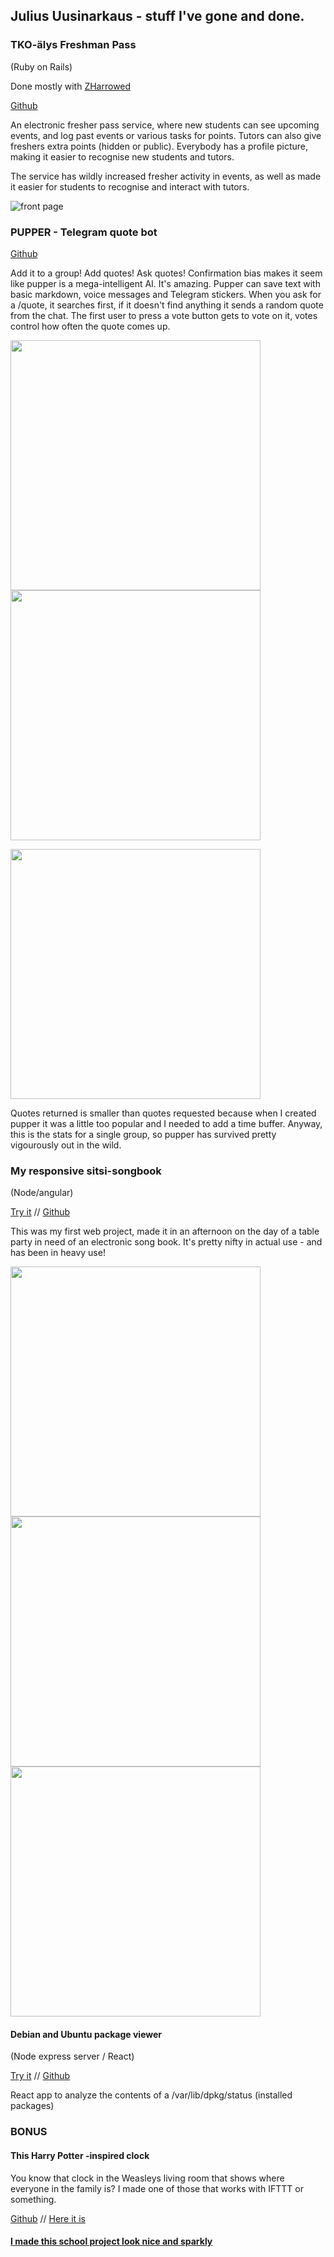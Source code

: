 ## Julius Uusinarkaus - stuff I've gone and done. 


### TKO-älys Freshman Pass 
(Ruby on Rails)

Done mostly with [ZHarrowed](https://github.com/zHarrowed)

[Github](https://github.com/TKOaly/freshman-pass-service)

An electronic fresher pass service, where new students can see upcoming events, and log past events or various tasks for points. Tutors can also give freshers extra points (hidden or public). Everybody has a profile picture, making it easier to recognise new students and tutors. 

The service has wildly increased fresher activity in events, as well as made it easier for students to recognise and interact with tutors. 

![front page](/images/fuksipassi.jpg)

### PUPPER - Telegram quote bot 

[Github](https://github.com/julkku/telegram-quote-bot)

Add it to a group! Add quotes! Ask quotes! Confirmation bias makes it seem like pupper is a mega-intelligent AI. It's amazing. Pupper can save text with basic markdown, voice messages and Telegram stickers. When you ask for a /quote, it searches first, if it doesn't find anything it sends a random quote from the chat. The first user to press a vote button gets to vote on it, votes control how often the quote comes up. 
<p float="left">
  <img src="/images/pupperquote.jpg" width="400" />
  <img src="images/pupperaddquote.jpg" width="400" /> 
</p>

<p float="left">
  <img src="/images/pupperstats.jpg" width="400" />
</p>
Quotes returned is smaller than quotes requested because when I created pupper it was a little too popular and I needed to add a time buffer. Anyway, this is the stats for a single group, so pupper has survived pretty vigourously out in the wild. 

### My responsive sitsi-songbook
(Node/angular)


[Try it](https://asplaulut.herokuapp.com/) // [Github](https://github.com/julkku/songbook-webapp)


This was my first web project, made it in an afternoon on the day of a table party in need of an electronic song book. It's pretty nifty in actual use - and has been in heavy use! 

<p float="left">
  <img src="/images/laulu1.jpg" width="400" />
  <img src="/images/laulu2.jpg" width="400" /> 
  <img src="/images/laulu3.jpg" width="400" />
</p>


#### Debian and Ubuntu package viewer 
(Node express server / React)

[Try it](https://innovackage-browser.herokuapp.com/) // [Github](https://github.com/julkku/package-viewer-frontend)

React app to analyze the contents of a /var/lib/dpkg/status (installed packages) 


### BONUS

#### This Harry Potter -inspired clock 

You know that clock in the Weasleys living room that shows where everyone in the family is? I made one of those that works with IFTTT or something. 

[Github](https://github.com/julkku/weasley-clock) // [Here it is](https://julkku.github.io/weasley-clock/clockweb/)

#### [I made this school project look nice and sparkly](https://dtt-lukuvinkkikirjasto.herokuapp.com/)

